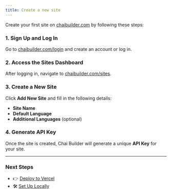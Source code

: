 ```yaml
---
title: Create a new site
---
```

Create your first site on [chaibuilder.com](https://www.chaibuilder.com/) by following these steps:

### **1. Sign Up and Log In**
Go to [chaibuilder.com/login](https://www.chaibuilder.com/login) and create an account or log in.

### **2. Access the Sites Dashboard**
After logging in, navigate to [chaibuilder.com/sites](https://www.chaibuilder.com/sites).

### **3. Create a New Site**
Click **Add New Site** and fill in the following details:
- **Site Name**
- **Default Language**
- **Additional Languages** (optional)

### **4. Generate API Key**
Once the site is created, Chai Builder will generate a unique **API Key** for your site.

---

### Next Steps
- 👉 [Deploy to Vercel](/docs/developers/deploy-to-vercel)
- 🛠️ [Set Up Locally](/docs/developers/setup-locally)
